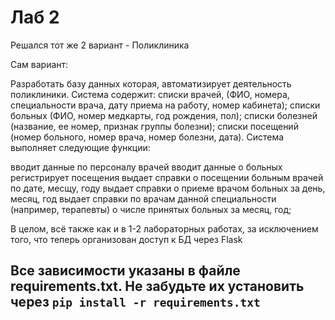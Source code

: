 # Лаб 2
Решался тот же 2 вариант - Поликлиника

Сам вариант:

Разработать базу данных которая, автоматизирует деятельность поликлиники. Система содержит: списки врачей, (ФИО, номера, специальности врача, дату приема на работу, номер кабинета); списки больных (ФИО, номер медкарты, год рождения, пол); списки болезней (название, ее номер, признак группы болезни); списки посещений (номер больного, номер врача, номер болезни, дата). Система выполняет следующие функции:

вводит данные по персоналу врачей вводит данные о больных регистрирует посещения выдает справки о посещении больным врачей по дате, месщу, году выдает справки о приеме врачом больных за день, месяц, год выдает справки по врачам данной специальности (например, терапевты) о числе принятых больных за месяц, год;

В целом, всё также как и в 1-2 лабораторных работах, за исключением того, что теперь организован доступ к БД через Flask

## Все зависимости указаны в файле requirements.txt. Не забудьте их установить через ```pip install -r requirements.txt```
